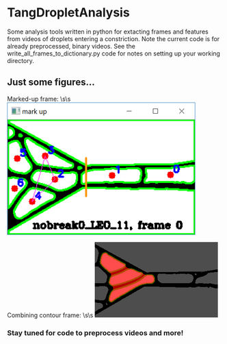 # TangDropletAnalysis

Some analysis tools written in python for extacting frames and features from videos of droplets entering a constriction. Note the current code is for already preprocessed, binary videos. See the write_all_frames_to_dictionary.py code for notes on setting up your working directory.

## Just some figures...
Marked-up frame: \s\s 
![picture alt](./Figures/mark_up.png)

Combining contour frame: \s\s 
![picture alt](./Figures/combine_contour.png)

### Stay tuned for code to preprocess videos and more!
